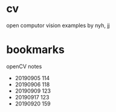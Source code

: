 # cv
open computor vision examples by nyh, jj


# bookmarks
openCV notes

* 20190905
114
* 20190906
118
* 20190909
123
* 20190917
123
* 20190920
159




